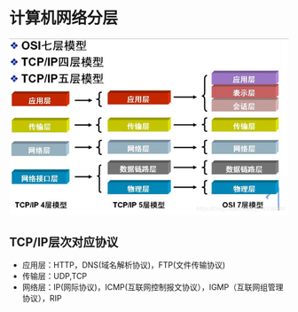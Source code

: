 # 计算机网络分层

![在这里插入图片描述](images/20210630213906820.png)

## TCP/IP层次对应协议

- 应用层：HTTP，DNS(域名解析协议)，FTP(文件传输协议)
- 传输层：UDP,TCP
- 网络层：IP(网际协议)，ICMP(互联网控制报文协议），IGMP（互联网组管理协议），RIP

